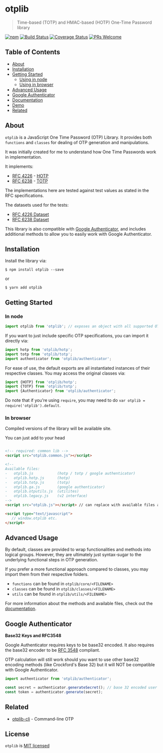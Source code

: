 # otplib

> Time-based (TOTP) and HMAC-based (HOTP) One-Time Password library

[![npm][npm-badge]][npm-link]
[![Build Status][circle-badge]][circle-link]
[![Coverage Status][coveralls-badge]][coveralls-link]
[![PRs Welcome][pr-welcome-badge]][pr-welcome-link]

## Table of Contents

-   [About](#about)
-   [Installation](#installation)
-   [Getting Started](#getting-started)
    -   [Using in node](#in-node)
    -   [Using in browser](#in-browser)
-   [Advanced Usage](#advanced-usage)
-   [Google Authenticator](#google-authenticator)
-   [Documentation](https://yeojz.github.io/otplib/docs)
-   [Demo](https://yeojz.github.io/otplib)
-   [Related](#related)

## About

`otplib` is a JavaScript One Time Password (OTP) Library. It provides both `functions` and `classes`
for dealing of OTP generation and manipulations.

It was initially created for me to understand how One Time Passwords work in implementation.

It implements:

-   [RFC 4226](http://tools.ietf.org/html/rfc4226) - [HOTP](http://en.wikipedia.org/wiki/HMAC-based_One-time_Password_Algorithm)
-   [RFC 6238](http://tools.ietf.org/html/rfc6238) - [TOTP](http://en.wikipedia.org/wiki/Time-based_One-time_Password_Algorithm)

The implementations here are tested against test values as stated in the RFC specifications.

The datasets used for the tests:

-   [RFC 4226 Dataset](https://github.com/yeojz/otplib/blob/master/4.0.0/tests/helpers/rfc4226.js)
-   [RFC 6238 Dataset](https://github.com/yeojz/otplib/blob/master/tests/helpers/rfc6238.js)


This library is also compatible with [Google Authenticator](https://github.com/google/google-authenticator), and includes additional methods to allow you to easily work with Google Authenticator.


## Installation

Install the library via:

```
$ npm install otplib --save
```

or

```
$ yarn add otplib
```

## Getting Started

### In node

```js
import otplib from 'otplib'; // exposes an object with all supported OTP classes
```

If you want to just include specific OTP specifications, you can import it directly via:

```js
import hotp from 'otplib/hotp';
import totp from 'otplib/totp';
import authenticator from 'otplib/authenticator';
```

For ease of use, the default exports are all instantiated instances of their respective classes. You may access the original classes via:

```js
import {HOTP} from 'otplib/hotp';
import {TOTP} from 'otplib/totp';
import {Authenticator} from 'otplib/authenticator';
```

Do note that if you're using `require`, you may need to do `var otplib = require('otplib').default`.

### In browser

Compiled versions of the library will be available site.

You can just add to your head

```html

<!-- required: common lib -->
<script src="otplib.common.js"></script>

<!--
Available files:
-   otplib.js           (hotp / totp / google authenticator)
-   otplib.hotp.js      (hotp)
-   otplib.totp.js      (totp)
-   otplib.ga.js        (google authenticator)
-   otplib.otputils.js  (utilites)
-   otplib.legacy.js    (v2 interface)
-->
<script src="otplib.js"></script> // can replace with available files above

<script type="text/javascript">
   // window.otplib etc.
</script>
```

## Advanced Usage

By default, classes are provided to wrap functionalities and methods into logical groups.
However, they are ultimately just syntax-sugar to the underlying functional steps in OTP generation.

If you prefer a more functional approach compared to classes, you may import them
from their respective folders.

-   `functions` can be found in `otplib/core/<FILENAME>`
-   `classes` can be found in `otplib/classes/<FILENAME>`
-   `utils` can be found in `otplib/utils/<FILENAME>`

For more information about the methods and available files, check out the [documentation](https://yeojz.github.io/otplib/docs).

## Google Authenticator

__Base32 Keys and RFC3548__

Google Authenticator requires keys to be base32 encoded.
It also requires the base32 encoder to be [RFC 3548](http://tools.ietf.org/html/rfc3548) compliant.

OTP calculation will still work should you want to use other base32 encoding methods (like Crockford's Base 32) but it will NOT be compatible with Google Authenticator.

```js
import authenticator from 'otplib/authenticator';

const secret = authenticator.generateSecret(); // base 32 encoded user secret key
const token = authenticator.generate(secret);
```

## Related

-   [otplib-cli](https://www.github.com/yeojz/otplib-cli) - Command-line OTP

## License

`otplib` is [MIT licensed](./LICENSE)

[npm-badge]: https://img.shields.io/npm/v/otplib.svg?style=flat-square
[npm-link]: https://www.npmjs.com/package/otplib

[circle-badge]: https://img.shields.io/circleci/project/github/yeojz/otplib/master.svg?style=flat-square
[circle-link]: https://circleci.com/gh/yeojz/otplib.svg

[coveralls-badge]: https://img.shields.io/coveralls/yeojz/otplib/master.svg?style=flat-square
[coveralls-link]: https://coveralls.io/github/yeojz/otplib

[pr-welcome-badge]: https://img.shields.io/badge/PRs-Welcome-ff69b4.svg?style=flat-square
[pr-welcome-link]: https://github.com/yeojz/otplib/blob/master/CONTRIBUTING.md
